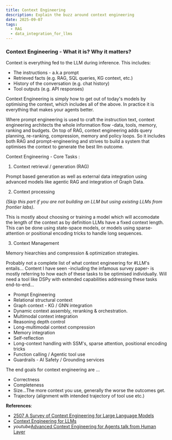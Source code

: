 ```yaml
---
title: Context Engineering 
description: Explain the buzz around context engineering 
date: 2025-09-07
tags:
  - RAG 
  - data_integration_for_llms
---
```


### Context Engineering - What it is? Why it matters? 

Context is everything fed to the LLM during inference. This includes:
- The instructions - a.k.a prompt
- Retrieved facts (e.g. RAG, SQL queries, KG context, etc.)
- History of the conversation (e.g. chat history)
- Tool outputs (e.g. API responses)

Context Engineering is simply how to get out of today's models by optimising the context, which includes all of the above. In practice it is everything that makes your agents better.

Where prompt engineering is used to craft the instruction text, context engineering architects the whole information flow -data, tools, memory, ranking and budgets.
On top of RAG, context engineering adds query planning, re-ranking, compression, memory and policy loops.
So it includes both RAG and prompt-engineering and strives to build a system that optimises the context to generate the best llm outcome. 

Context Engineering - Core Tasks :

1. Context retrieval / generation (RAG) 

Prompt based generation as well as external data integration using advanced models like agentic RAG and integration of Graph Data.

2. Context processing 

*(Skip this part if you are not building an LLM but using existing LLMs from frontier labs)*. 

This is mostly about choosing or training a model which will accomodate the length of the context as by definition LLMs have a fixed context length. This can be done using state-space models, or models using sparse-attention or positional encoding tricks to handle long sequences. 

3. Context Management 

Memory hiearchies and compression  & optimization strategies.

Probably not a complete list of what context engineering for #LLM's entails...
Content I have seen -including the infamous survey paper-  is mostly referring to how each of these tasks to be optimised individually. Will need a tool like DSPy with extended capabilities addressing these tasks end-to-end...

- Prompt Engineering 
- Relational structural context 
- Graph context - KG / GNN integration 
- Dynamic context assembly, reranking & orchestration.
- Multimodal context integration
- Reasoning depth control
- Long-multimodal context compression 
- Memory integration 
- Self-reflection
- Long-context handling with SSM's, sparse attention, positional encoding tricks 
- Function calling / Agentic tool use 
- Guardrails - AI Safety / Grounding services

The end goals for context engineering are ...
- Correctness
- Completeness
- Size...The more context you use, generally the worse the outcomes get.
- Trajectory (alignment with intended trajectory of tool use etc.)






**References**: 

- [2507 A Survey of Context Engineering for Large
Language Models](https://arxiv.org/pdf/2507.13334)
- [Context Engineering for LLMs](https://www.promptingguide.ai/guides/context-engineering-guide)
- *youtube*[Advanced Context Engineering for Agents talk from Human Layer](https://www.youtube.com/watch?v=IS_y40zY-hc)


<!-- Reading time is computed by the blog plugin. -->

